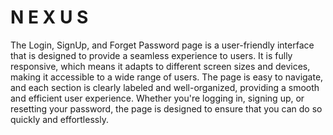 # N E X U S

The Login, SignUp, and Forget Password page is a user-friendly interface that is designed to provide a seamless experience to users. It is fully responsive, which means it adapts to different screen sizes and devices, making it accessible to a wide range of users. The page is easy to navigate, and each section is clearly labeled and well-organized, providing a smooth and efficient user experience. Whether you're logging in, signing up, or resetting your password, the page is designed to ensure that you can do so quickly and effortlessly.

